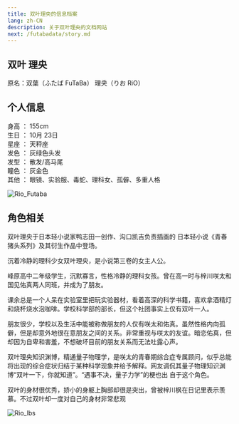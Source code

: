 ```yaml
---
title: 双叶理央的信息档案
lang: zh-CN
description: 关于双叶理央的文档网站
next: /futabadata/story.md
---
```

## 双叶 理央
原名：双葉（ふたば FuTaBa） 理央（りお RiO）

## 个人信息

身高 ： 155cm  
生日 ： 10月 23日  
星座 ： 天秤座  
发色 ： 灰绿色头发  
发型 ： 散发/高马尾  
瞳色 ： 灰金色  
其他 ： 眼镜、实验服、毒蛇、理科女、孤僻、多重人格  

![Rio_Futaba](/images/Rio_futaba.jpg "Rio_Futaba")

## 角色相关

双叶理央于日本轻小说家鸭志田一创作、沟口凯吉负责插画的 日本轻小说《青春猪头系列》及其衍生作品中登场。

沉着冷静的理科少女双叶理央，是小说第三卷的女主人公。

峰原高中二年级学生，沉默寡言，性格冷静的理科女孩。曾在高一时与梓川咲太和国见佑真两人同班，并成为了朋友。

课余总是一个人呆在实验室里把玩实验器材，看着高深的科学书籍，喜欢拿酒精灯和烧杯烧水泡咖啡。学校科学部的部长，但这个社团事实上仅有双叶一人。

朋友很少，学校以及生活中能被称做朋友的人仅有咲太和佑真。虽然性格内向孤僻，但是却意外地很在意朋友之间的关系。非常重视与咲太的友谊。暗恋佑真，但却因为自卑和害羞，不想破坏目前的朋友关系而无法吐露心声。

双叶理央知识渊博，精通量子物理学，是咲太的青春期综合症专属顾问，似乎总能将出现的综合症状归结于某种科学现象并给予解释。网友调侃其量子物理知识渊博“双叶一下，你就知道”。“遇事不决，量子力学”的梗也出
自于这个角色。

双叶的身材很优秀，娇小的身躯上胸部却很是突出，曾被梓川枫在日记里表示羡慕。不过双叶却一度对自己的身材非常悲观

![Rio_lbs](/images/Rio_lookbacksmile.jpg "Rio_lookbacksmile")
